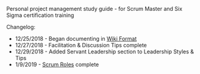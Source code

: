 Personal project management study guide - for Scrum Master and Six Sigma certification training

Changelog:
* 12/25/2018 - Began documenting in [Wiki Format](https://github.com/steeleidolon/agiledocs/wiki)
* 12/27/2018 - Facilitation & Discussion Tips complete
* 12/29/2018 - Added Servant Leadership section to Leadership Styles & Tips
* 1/9/2019 - [Scrum Roles](https://github.com/steeleidolon/agiledocs/wiki/Scrum-Roles) complete
